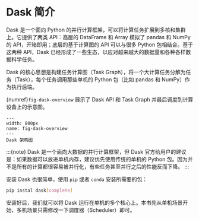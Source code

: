 # Dask 简介

Dask 是一个面向 Python 的并行计算框架，可以将计算任务扩展到多核和集群上。它提供了两类 API：高层的 DataFrame 和 Array 模拟了 pandas 和 NumPy 的 API，开箱即用；底层的基于计算图的 API 可以与很多 Python 包相结合。基于这两种 API，Dask 已经形成了一些生态，以应对越来越大的数据量和各种各样数据科学任务。

Dask 的核心思想是构建任务计算图（Task Graph），将一个大计算任务分解为任务（Task），每个任务调用那些单机的 Python 包（比如 pandas 和 NumPy）作为执行后端。

{numref}`fig-dask-overview` 展示了 Dask API 和 Task Graph 并最后调度到计算设备上的示意图。

```{figure} ../img/ch-dask/dask-overview.svg
---
width: 800px
name: fig-dask-overview
---
Dask 架构图
```

:::{note}
Dask 是一个面向大数据的并行计算框架，但 Dask 官方给用户的建议是：如果数据可以放进单机内存，建议优先使用传统的单机的 Python 包。因为并不是所有的计算都很容易被并行化，有些任务甚至并行之后的性能反而下降。
:::

安装 Dask 也很简单，使用 `pip` 或者 `conda` 安装所需要的包：

```bash
pip instal dask[complete]
```

安装好后，我们就可以将 Dask 运行在单机的多个核心上。本书先从单机场景开始，多机场景只需修改一下调度器（Scheduler）即可。